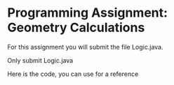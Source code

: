 # Programming Assignment: Geometry Calculations 

For this assignment you will submit the file Logic.java. 

Only submit Logic.java

Here is the code, you can use for a reference 
